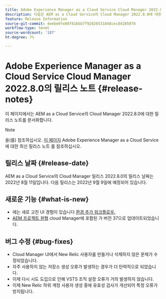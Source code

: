 ```yaml
---
title: Adobe Experience Manager as a Cloud Service Cloud Manager 2022.8.0의 릴리스 노트
description: 다음은 AEM as a Cloud Service의 Cloud Manager 2022.8.0에 대한 릴리스 노트입니다.
feature: Release Information
source-git-commit: 4eebe0fe80f816bb7f92026531848cec84285078
workflow-type: tm+mt
source-wordcount: '187'
ht-degree: 7%

---
```



# Adobe Experience Manager as a Cloud Service Cloud Manager 2022.8.0의 릴리스 노트 {#release-notes}

이 페이지에서는 AEM as a Cloud Service의 Cloud Manager 2022.8.0에 대한 릴리스 노트를 문서화합니다.

>[!NOTE]
>
>을(를) 참조하십시오. [이 페이지](/help/release-notes/release-notes-cloud/release-notes-current.md) Adobe Experience Manager as a Cloud Service에 대한 최신 릴리스 노트 를 참조하십시오.

## 릴리스 날짜 {#release-date}

AEM as a Cloud Service의 Cloud Manager 릴리스 2022.8.0의 릴리스 날짜는 2022년 8월 11일입니다. 다음 릴리스는 2022년 9월 9일에 예정되어 있습니다.

## 새로운 기능 {#what-is-new}

* 에는 새로 고친 UI 경험이 있습니다 [환경 추가 워크플로우.](/help/implementing/cloud-manager/manage-environments.md)
* [AEM 프로젝트 원형](https://experienceleague.adobe.com/docs/experience-manager-core-components/using/developing/archetype/overview.html) cloud Manager에 포함된 가 버전 37으로 업데이트되었습니다.

## 버그 수정 {#bug-fixes}

* Cloud Manager UI에서 New Relic 사용자를 만들거나 삭제하지 않은 문제가 수정되었습니다.
* 자주 사용하지 않는 저장소 생성 오류가 발생하는 경우가 더 탄력적으로 되었습니다.
* 이제 다시 시도 도입으로 인해 VSTS 조직 설정 오류가 거의 발생하지 않습니다.
* 이제 New Relic 하위 계정 사용자 생성 중에 유효성 검사가 개선되어 특정 오류가 방지됩니다.
